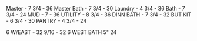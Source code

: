 Master - 7 3/4 - 36
Master Bath - 7 3/4 - 30
Laundry - 4 3/4 - 36
Bath - 7 3/4 - 24
MUD - 7 - 36
UTILITY - 8 3/4 - 36
DINN BATH - 7 3/4 - 32
BUT KIT - 6 3/4 - 30
PANTRY - 4 3/4 - 24

6 W/EAST - 32 9/16 - 32
6 WEST BATH 5" 24